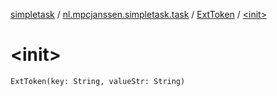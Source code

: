 [simpletask](../../index.md) / [nl.mpcjanssen.simpletask.task](../index.md) / [ExtToken](index.md) / [&lt;init&gt;](.)

# &lt;init&gt;

`ExtToken(key: String, valueStr: String)`
